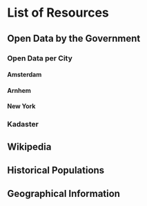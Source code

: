 # List of Resources

## Open Data by the Government

### Open Data per City

#### Amsterdam

#### Arnhem

#### New York

### Kadaster

## Wikipedia

## Historical Populations

## Geographical Information

